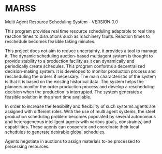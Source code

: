 # MARSS
Multi Agent Resource Scheduling System - VERSION 0.0

This program provides real time resource scheduling adaptable to real time reaction times to disruptions such as machinery faults. Reaction times to reschedule becomes feasible taking minutes.

This project does not aim to reduce uncertainty, it provides a tool to manage it. The dynamic scheduling auction-based multiagent system is thought to provide stability to a production facility as it can dynamically and periodically create schedules.
This program conforms a decentralized decision-making system. It is developed to monitor production process and rescheduling the orders if necessary. The main characteristic of the system is that it is based on the existing historical data. The system helps the planners monitor the order production process and develop a rescheduling decision when the production is interrupted. The system generates a feasible solution in the short time available.

In order to increase the feasibility and flexibility of such systems agents are assigned with different roles. With the use of multi agent systems, the steel production scheduling problem becomes populated by several autonomous and heterogeneous intelligent agents with various goals, constraints, and capabilities. These agents can cooperate and coordinate their local schedules to generate desirable global schedules.

Agents negotiate in auctions to assign materials to-be processed to precessing resources.
